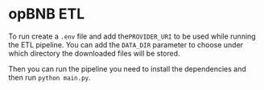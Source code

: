# opBNB ETL

To run create a `.env` file and add the`PROVIDER_URI` to be used while running
the ETL pipeline. You can add the `DATA_DIR` parameter to choose under which
directory the downloaded files will be stored.

Then you can run the pipeline you need to install the dependencies and
then run `python main.py`.